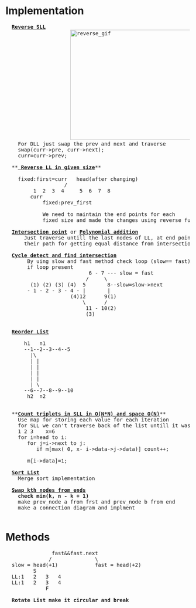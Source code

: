 # Implementation
  <pre>
  <b><a href="https://github.com/teja963/DSA_All_Models/blob/master/Linked%20list/1.%20Reverse%20LL.cpp">Reverse SLL</a></b>
                     <img src="https://github.com/teja963/DSA_All_Models/blob/master/Linked%20list/images/Reverse.gif" alt="reverse_gif" width="550" height="300" >
    For DLL just swap the prev and next and traverse
    swap(curr->pre, curr->next);
    curr=curr->prev;
    
  **<b><a href="https://github.com/teja963/DSA_All_Models/blob/master/Linked%20list/2.%20Reverse%20LL%20given%20size.cpp"> Reverse LL in given size</a></b>**
      
    fixed:first=curr   head(after changing)
                   /
         1  2  3  4     5  6  7  8
        curr    
            fixed:prev_first
            
            We need to maintain the end points for each
            fixed size and made the changes using reverse function
            
  <b><a href="https://github.com/teja963/DSA_All_Models/blob/master/Linked%20list/11.%20Intersection%20point%20LL.cpp">Intersection point</a></b> or <b><a href="https://github.com/teja963/DSA_All_Models/blob/master/Linked%20list/32.%20Polynomial%20%20addition.cpp">Polynomial addition</a></b>
      Just traverse untill the last nodes of LL, at end point interchange(same reason for polynomial addition) 
      their path for getting equal distance from intersection node(for getting missed powers addition)
      
  <b><a href="https://github.com/teja963/DSA_All_Models/blob/master/Linked%20list/29.%20Linkedlist%20cycle%202.cpp">Cycle detect and find intersection</a></b>
       By uing slow and fast method check loop (slow== fast)
       if loop present 
                           6 - 7 --- slow = fast
                          /     \
        (1) (2) (3) (4)  5       8--slow=slow->next
       - 1 - 2 - 3 - 4 - |       |
                     (4)12      9(1)
                         \      /
                          11 - 10(2)
                          (3)
  
  
  <b><a href="https://github.com/teja963/DSA_All_Models/blob/master/Linked%20list/30.%20Reorder%20list.cpp">Reorder List</a></b>
      
      h1   n1
      --1--2--3--4--5
        |\
        | |
        | |
        | |
        | |
        | \
      --6--7--8--9--10
       h2  n2
  
  
  **<b><a href="https://github.com/teja963/DSA_All_Models/blob/master/Linked%20list/33.%20Count%20triplets%20in%20SLL.cpp">Count triplets in SLL in O(N*N) and space O(N)</a></b>**
    Use map for storing each value for each iteration
    for SLL we can't traverse back of the list untill it was reversed so
    1 2 3    x=6
    for i=head to i:
       for j=i->next to j:
          if m[max( 0, x- i->data->j->data)] count++;
       
       m[i->data]=1;
  
  <b><a href="https://github.com/teja963/Advanced-DSA/blob/master/Linked%20list/35.%20Sort%20List.cpp">Sort List</a></b>
  	Merge sort implementation
  	
  <b><a href="https://github.com/teja963/Advanced-DSA/blob/master/Linked%20list/36.%20swap%20kth%20nodes%20from%20ends.cpp">Swap kth nodes from ends</a></b>
    <b>check min(k, n - k + 1)</b>
    make prev_node a from frst and prev_node b from end
    make a connection diagram and implment 
  </pre>
# Methods
  <pre>
               fast&&fast.next
              /              \
  slow = head(+1)            fast = head(+2)
         S
  LL:1   2   3   4 
  LL:1   2   3   4
             F
             
  <b>Rotate List make it circular and break</b>
  </pre>
  
     
  
